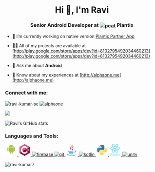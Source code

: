 <h1 align="center">Hi 👋, I'm Ravi</h1>
<h3 align="center">Senior Android Developer at <img align="center" src="https://avatars.githubusercontent.com/u/17291360?s=50&v=4" alt="peat" height="40" width="40" /> Plantix </h3>

- 🔭 I’m currently working on native version [Plantix Partner App](https://play.google.com/store/apps/details?id=com.ocd.salesbee)

- 👨‍💻 All of my projects are available at [http://play.google.com/store/apps/dev?id=8102795492034460213](http://play.google.com/store/apps/dev?id=8102795492034460213)

- 💬 Ask me about **Android**

- 📄 Know about my experiences at [http://alphaone.me](http://alphaone.me)

<h3 align="left">Connect with me:</h3>
<p align="left">
<a href="https://linkedin.com/in/ravi-kumar-se" target="blank"><img align="center" src="https://cdn.jsdelivr.net/npm/simple-icons@3.0.1/icons/linkedin.svg" alt="ravi-kumar-se" height="30" width="40" /></a>
<a href="https://stackoverflow.com/users/6147653/alphaone" target="blank"><img align="center" src="https://cdn.jsdelivr.net/npm/simple-icons@3.0.1/icons/stackoverflow.svg" alt="alphaone" height="30" width="40" /></a>
</p>



<a href="https://stackoverflow.com/users/6147653/alphaone" target="blank">![](https://stackoverflow.com/users/flair/6147653.png)</a>

![Ravi's GitHub stats](https://github-readme-stats.vercel.app/api?username=ravi-kumar7&show_icons=true&count-private=true&theme=dark)

<h3 align="left">Languages and Tools:</h3>
<p align="left"> <a href="https://developer.android.com" target="_blank"> <img src="https://raw.githubusercontent.com/devicons/devicon/master/icons/android/android-original-wordmark.svg" alt="android" width="40" height="40"/> </a> <a href="https://www.w3schools.com/cpp/" target="_blank"> <img src="https://raw.githubusercontent.com/devicons/devicon/master/icons/cplusplus/cplusplus-original.svg" alt="cplusplus" width="40" height="40"/> </a> <a href="https://firebase.google.com/" target="_blank"> <img src="https://www.vectorlogo.zone/logos/firebase/firebase-icon.svg" alt="firebase" width="40" height="40"/> </a> <a href="https://git-scm.com/" target="_blank"> <img src="https://www.vectorlogo.zone/logos/git-scm/git-scm-icon.svg" alt="git" width="40" height="40"/> </a> <a href="https://www.java.com" target="_blank"> <img src="https://raw.githubusercontent.com/devicons/devicon/master/icons/java/java-original.svg" alt="java" width="40" height="40"/> </a> <a href="https://kotlinlang.org" target="_blank"> <img src="https://www.vectorlogo.zone/logos/kotlinlang/kotlinlang-icon.svg" alt="kotlin" width="40" height="40"/> </a> <a href="https://www.python.org" target="_blank"> <img src="https://raw.githubusercontent.com/devicons/devicon/master/icons/python/python-original.svg" alt="python" width="40" height="40"/> </a> <a href="https://reactjs.org/" target="_blank"> <img src="https://raw.githubusercontent.com/devicons/devicon/master/icons/react/react-original-wordmark.svg" alt="react" width="40" height="40"/> </a> <a href="https://unity.com/" target="_blank"> <img src="https://www.vectorlogo.zone/logos/unity3d/unity3d-icon.svg" alt="unity" width="40" height="40"/> </a>  </p>


<p><img align="center" src="https://github-readme-streak-stats.herokuapp.com/?user=ravi-kumar7&" alt="ravi-kumar7" /></p>

